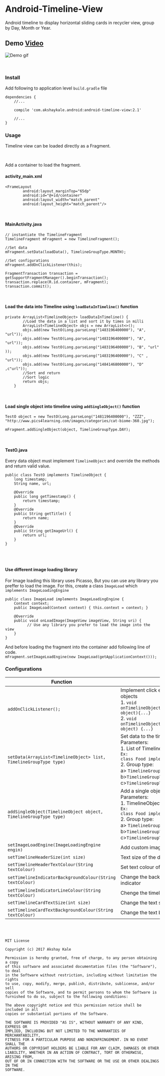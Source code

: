 # Android-Timeline-View
Android timeline to display horizontal sliding cards in recycler view, group by Day, Month or Year.


## Demo [Video](https://youtu.be/YkOB63MkMFY) 
![](https://raw.githubusercontent.com/akshaykale/Android-Timeline-View/master/media/demo.gif "Demo gif")

<br>

### Install

Add following to application level ```build.gradle``` file<br>
```
dependencies {
    //...

    compile 'com.akshaykale.android:android-timeline-view:2.1'

    //...
}
```

### Usage

Timeline view can be loaded directly as a Fragment.

<br>

Add a container to load the fragment.<br>

#### activity_main.xml 

```
<FrameLayout
        android:layout_marginTop="65dp"
        android:id="@+id/container"
        android:layout_width="match_parent"
        android:layout_height="match_parent"/>
```
<br>

#### MainActivity.java

```
// instantiate the TimelineFragment
TimelineFragment mFragment = new TimelineFragment();

//Set data
mFragment.setData(loadData(), TimelineGroupType.MONTH);

//Set configurations
mFragment.addOnClickListener(this);

FragmentTransaction transaction = getSupportFragmentManager().beginTransaction();
transaction.replace(R.id.container, mFragment);
transaction.commit();
```
<br>

#### Load the data into Timeline using ```loadDataInTimeline()``` function

```
private ArrayList<TimelineObject> loadDataInTimeline() {
        //Load the data in a list and sort it by times in milli
        ArrayList<TimelineObject> objs = new ArrayList<>();
        objs.add(new TestO(Long.parseLong("1483196400000"), "A", "url"));
        objs.add(new TestO(Long.parseLong("1483196400000"), "A", "url"));
        objs.add(new TestO(Long.parseLong("1483196400000"), "B", "url" ));
        objs.add(new TestO(Long.parseLong("1483196400000"), "C" , "url"));
        objs.add(new TestO(Long.parseLong("1484146800000"), "D" ,c"url"));
        //Sort and return
        //Sort logic
        return objs;
    }
```
<br>

#### Load single object into timeline using ``` addSingleObject() ``` function

```
TestO object = new TestO(Long.parseLong("1481196400000"), "ZZZ", "http://www.pics4learning.com/images/categories/cat-biome-360.jpg");

mFragment.addSingleObject(object, TimelineGroupType.DAY);
```

<br>

#### TestO.java <br>

Every data object must implement ```TimelineObject``` and override the methods and return valid value.
```
public class TestO implements TimelineObject {
    long timestamp;
    String name, url;

    @Override
    public long getTimestamp() {
        return timestamp;
    }
    @Override
    public String getTitle() {
        return name;
    }
    @Override
    public String getImageUrl() {
        return url;
    }
}
```
<br>
<br>

#### Use different image loading library

For Image loading this library uses Picasso, But you can use any library you preffer to load the image.
For this, create a class ```ImageLoad``` which  ```implements ImageLoadingEngine``` 
```
public class ImageLoad implements ImageLoadingEngine {
    Context context;
    public ImageLoad(Context context) { this.context = context; }
    
    @Override
    public void onLoadImage(ImageView imageView, String uri) {
          // Use any library you prefer to load the image into the view
    }
}
```
And before loading the fragment into the container add following line of code.<br>
```mFragment.setImageLoadEngine(new ImageLoad(getApplicationContext()));```

### Configurations


| Function | Usage |
|---|---|
|```addOnClickListener();```| Implement click events on the timeline objects <br>1. ```void onTimelineObjectClicked(TimelineObject object){...}``` <br>2. ```void onTimelineObjectLongClicked(TimelineObject object) {...}```|
|```setData(ArrayList<TimelineObject> list, TimelineGroupType type)```|Set data to the timeline.<br>Parameters:<br>1. List of TimelineObjects.<br>```Ex:```<br>```class Food implements TimelineObject{...}```<br>2. Group type:<br>  a> ```TimelineGroupType.DAY```<br>  b>```TimelineGroupType.MONTH```<br>  c>```TimelineGroupType.YEAR```| 
|```addSingleObject(TimelineObject object, TimelineGroupType type)```|Add a single object to the timeline.<br>Parameters:<br>1. TimelineObject.<br>```Ex:```<br>```class Food implements TimelineObject{...}```<br>2. Group type:<br>  a> ```TimelineGroupType.DAY```<br>  b>```TimelineGroupType.MONTH```<br>  c>```TimelineGroupType.YEAR```|
|```setImageLoadEngine(ImageLoadingEngine engin)```|Add custom image loading logic|
|```setTimelineHeaderSize(int size)```|Text size of the date header|
|```setTimelineHeaderTextColour(String textColour)```|Set text colour of date header|
|```setTimelineIndicatorBackgroundColour(String textColour)```|Change the background colour of Timeline indicator|
|```setTimelineIndicatorLineColour(String textColour)```|Chenge the timeline indicator line colour|
|```setTimelineCardTextSize(int size)```|Change the text size of timeline card|
|```setTimelineCardTextBackgroundColour(String textColour)```|Change the text background colour of card|







<br>
<br>

```
MIT License

Copyright (c) 2017 Akshay Kale

Permission is hereby granted, free of charge, to any person obtaining a copy
of this software and associated documentation files (the "Software"), to deal
in the Software without restriction, including without limitation the rights
to use, copy, modify, merge, publish, distribute, sublicense, and/or sell
copies of the Software, and to permit persons to whom the Software is
furnished to do so, subject to the following conditions:

The above copyright notice and this permission notice shall be included in all
copies or substantial portions of the Software.

THE SOFTWARE IS PROVIDED "AS IS", WITHOUT WARRANTY OF ANY KIND, EXPRESS OR
IMPLIED, INCLUDING BUT NOT LIMITED TO THE WARRANTIES OF MERCHANTABILITY,
FITNESS FOR A PARTICULAR PURPOSE AND NONINFRINGEMENT. IN NO EVENT SHALL THE
AUTHORS OR COPYRIGHT HOLDERS BE LIABLE FOR ANY CLAIM, DAMAGES OR OTHER
LIABILITY, WHETHER IN AN ACTION OF CONTRACT, TORT OR OTHERWISE, ARISING FROM,
OUT OF OR IN CONNECTION WITH THE SOFTWARE OR THE USE OR OTHER DEALINGS IN THE
SOFTWARE.

```
